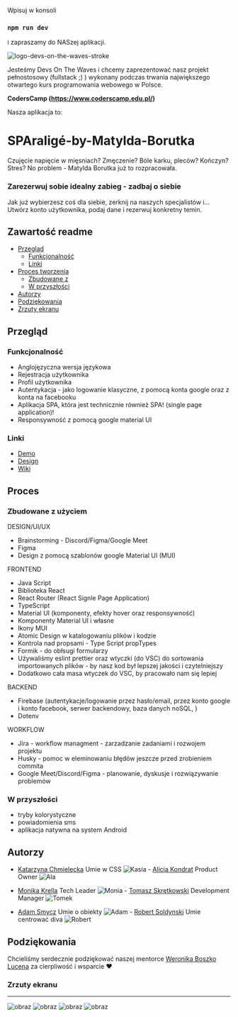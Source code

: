Wpisuj w konsoli

### `npm run dev`

i zapraszamy do NASzej aplikacji.

![logo-devs-on-the-waves-stroke](https://user-images.githubusercontent.com/19845958/148255475-9f24bd68-7020-42e8-a0d7-c2ed885848e5.png)

Jesteśmy Devs On The Waves i chcemy zaprezentować nasz projekt pełnostosowy
(fullstack ;) ) wykonany podczas trwania największego otwartego kurs
programowania webowego w Polsce.

**CodersCamp (https://www.coderscamp.edu.pl/)**

Nasza aplikacja to:

# SPAraligé-by-Matylda-Borutka

Czujęcie napięcie w mięsniach? Zmęczenie? Bóle karku, pleców? Kończyn? Stres? No
problem - Matylda Borutka już to rozpracowała.

### Zarezerwuj sobie idealny zabieg - zadbaj o siebie

Jak już wybierzesz coś dla siebie, zerknij na naszych specjalistów i... Utwórz
konto użytkownika, podaj dane i rezerwuj konkretny temin.

## Zawartość readme

- [Przegląd](#przegląd)
  - [Funkcjonalność](#funkcjonalność)
  - [Linki](#linki)
- [Proces tworzenia](#proces)
  - [Zbudowane z](#zbudowane-z-użyciem)
  - [W przyszłości](#w-przyszłości)
- [Autorzy](#autorzy)
- [Podziękowania](#podziękowania)
- [Zrzuty ekranu](#zrzuty-ekranu)

## Przegląd

### Funkcjonalność

- Anglojęzyczna wersja językowa
- Rejestracja użytkownika
- Profil użytkownika
- Autentykacja - jako logowanie klasyczne, z pomocą konta google oraz z konta na
  facebooku
- Aplikacja SPA, która jest technicznie również SPA! (single page application)!
- Responsywność z pomocą google material UI

### Linki

- [Demo](https://sparalige.web.app/)
- [Design](https://www.figma.com/file/60G2roW2LTZSytHhK4jx4c/SPAralige_rework?node-id=25%3A1121)
- [Wiki](https://github.com/CC2021-WBL/SPAralige-by-Matylda-Borutka/wiki)

## Proces

### Zbudowane z użyciem

DESIGN/UI/UX

- Brainstorming - Discord/Figma/Google Meet
- Figma
- Design z pomocą szablonów google Material UI (MUI)

FRONTEND

- Java Script
- Biblioteka React
- React Router (React Signle Page Application)
- TypeScript
- Material UI (komponenty, efekty hover oraz responsywność)
- Komponenty Material UI i własne
- Ikony MUI
- Atomic Design w katalogowaniu plików i kodzie
- Kontrola nad propsami - Type Script propTypes
- Formik - do obłsugi formularzy
- Używaliśmy eslint prettier oraz wtyczki (do VSC) do sortowania importowanych
  plików - by nasz kod był lepszej jakości i czytelniejszy
- Dodatkowo cała masa wtyczek do VSC, by pracowało nam się lepiej

BACKEND

- Firebase (autentykacje/logowanie przez hasło/email, przez konto google i konto
  facebook, serwer backendowy, baza danych noSQL, )
- Dotenv

WORKFLOW

- Jira - workflow managment - zarzadzanie zadaniami i rozwojem projektu
- Husky - pomoc w eleminowaniu błędów jeszcze przed zrobieniem commita
- Google Meet/Discord/Figma - planowanie, dyskusje i rozwiązywanie problemów

### W przyszłości

- tryby kolorystyczne
- powiadomienia sms
- aplikacja natywna na system Android

## Autorzy

- [Katarzyna Chmielecka](https://github.com/KatarzynaChmielecka) Umie w CSS
  ![Kasia](https://user-images.githubusercontent.com/96307488/164980419-1d052ee4-b201-4925-a5e3-95d9e8257287.png) -
  [Alicja Kondrat](https://github.com/pierwszazlewej) Product Owner
  ![Ala](https://user-images.githubusercontent.com/96307488/164980440-f4e0b9c0-a666-4824-958e-2d64c9d09072.png)

- [Monika Krella](https://github.com/MonikaKrella) Tech Leader
  ![Monia](https://user-images.githubusercontent.com/96307488/164980457-d7fee3c1-4796-462a-a747-7c32ce696f8b.png) -
  [Tomasz Skrętkowski](https://github.com/n0macx) Development Manager
  ![Tomek](https://user-images.githubusercontent.com/96307488/164980499-ca9e750b-498a-43a4-9cde-280e0d03760c.png)

- [Adam Smycz](https://github.com/Smyku6) Umie o obiekty
  ![Adam](https://user-images.githubusercontent.com/96307488/164980505-6136d984-14a1-4364-b8db-e7a4f964b523.png) -
  [Robert Soldynski](https://github.com/RobertS-ki) Umie centrować diva
  ![Robert](https://user-images.githubusercontent.com/96307488/164980380-97e183a0-073b-4c89-b698-678ff0e242d3.png)

## Podziękowania

Chcieliśmy serdecznie podziękować naszej mentorce
[Weronika Boszko Lucena](https://github.com/vieraboschkova) za cierpliwość i
wsparcie ♥

### Zrzuty ekranu

---

![obraz](https://user-images.githubusercontent.com/96307488/164765315-49044db2-d8b0-4fde-b2af-64b01d86bb22.png)
![obraz](https://user-images.githubusercontent.com/96307488/164765281-497a9a6b-08ee-4c98-9914-63d521312e11.png)
![obraz](https://user-images.githubusercontent.com/96307488/164765367-839f8291-77b3-4c34-ac08-6f42093c2c7d.png)
![obraz](https://user-images.githubusercontent.com/96307488/164765828-70baa610-53ec-4e95-b939-9922463abb52.png)
